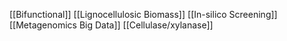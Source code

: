 [[Bifunctional]]
[[Lignocellulosic Biomass]]
[[In-silico Screening]]
[[Metagenomics Big Data]]
[[Cellulase/xylanase]]
